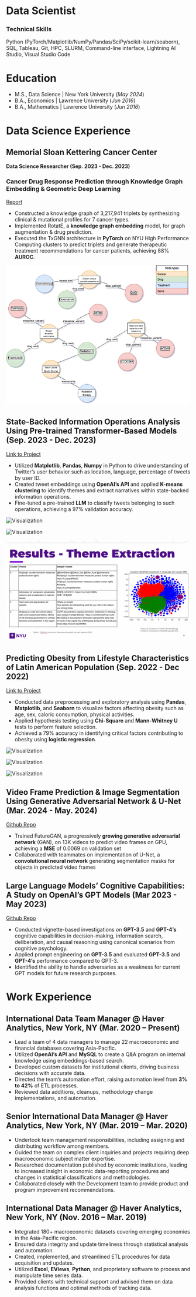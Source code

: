 # Data Scientist

### Technical Skills
Python (PyTorch/Matplotlib/NumPy/Pandas/SciPy/scikit-learn/seaborn), SQL, Tableau, Git, HPC, SLURM, Command-line interface, Lightning AI Studio, Visual Studio Code

# Education						       		
- M.S., Data Science | New York University (_May 2024_)	 			        		
- B.A., Economics | Lawrence University (_Jun 2016_)
- B.A., Mathematics | Lawrence University (_Jun 2016_)

# Data Science Experience

## **Memorial Sloan Kettering Cancer Center**
**Data Science Researcher (Sep. 2023 - Dec. 2023)**
### Cancer Drug Response Prediction through Knowledge Graph Embedding & Geometric Deep Learning
[Report](https://github.com/hln2020/TxGNN/blob/main/Group_40_Final_Report_NYU.pdf)  
- Constructed a knowledge graph of 3,217,941 triplets by synthesizing clinical & mutational profiles for 7 cancer types.
- Implemented RotatE, a **knowledge graph embedding** model, for graph augmentation & drug prediction.
- Executed the TxGNN architecture in **PyTorch** on NYU High Performance Computing clusters to predict triplets and generate therapeutic treatment recommendations for cancer patients, achieving 88% **AUROC**.

![Visualization](/img/TCGA.png)


## **State-Backed Information Operations Analysis Using Pre-trained Transformer-Based Models (Sep. 2023 - Dec. 2023)**
[Link to Project](https://github.com/hln2020/state-backed-io)  
- Utilized **Matplotlib**, **Pandas**, **Numpy** in Python to drive understanding of Twitter’s user behavior such as location, language, percentage of tweets by user ID.
- Created tweet embeddings using **OpenAI’s API** and applied **K-means clustering** to identify themes and extract narratives within state-backed information operations.
- Fine-tuned a pre-trained **LLM** to classify tweets belonging to such operations, achieving a 97% validation accuracy.

![Visualization](/img/tweet_language.png)

![Visualization](/img/tweet_location.png)

![Visualization](/img/Theme_extraction.png)


## **Predicting Obesity from Lifestyle Characteristics of Latin American Population (Sep. 2022 - Dec 2022)**
[Link to Project]([https://github.com/hln2020/Predicting-Obesity-Lifestyle](https://github.com/hln2020/Predicting-Obesity-Lifestyle/blob/master/Final%20Project.ipynb))  
- Conducted data preprocessing and exploratory analysis using **Pandas**, **Matplotlib**, and **Seaborn** to visualize factors affecting obesity such as age, sex, caloric consumption, physical activities.
- Applied hypothesis testing using **Chi-Square** and **Mann-Whitney U** tests to perform feature selection.
- Achieved a 79% accuracy in identifying critical factors contributing to obesity using **logistic regression**.

![Visualization](/img/age.png)

![Visualization](/img/gender.png)

![Visualization](/img/hist_weight.png)

## **Video Frame Prediction & Image Segmentation Using Generative Adversarial Network & U-Net (Mar. 2024 - May. 2024)**
[Github Repo](https://github.com/hln2020/computer-vision)  
- Trained FutureGAN, a progressively **growing generative adversarial network** (GAN), on 13K videos to predict video frames on GPU, achieving a **MSE** of 0.0069 on validation set
- Collaborated with teammates on implementation of U-Net, a **convolutional neural network** generating segmentation masks for objects in predicted video frames

## **Large Language Models’ Cognitive Capabilities: A Study on OpenAI’s GPT Models (Mar 2023 - May 2023)**
[Github Repo](https://github.com/hln2020/gpt-cognitive-capabilities)  
- Conducted vignette-based investigations on **GPT-3.5** and **GPT-4’s** cognitive capabilities in decision-making, information search, deliberation, and causal reasoning using canonical scenarios from cognitive psychology.
- Applied prompt engineering on **GPT-3.5** and evaluated **GPT-3.5** and **GPT-4’s** performance compared to GPT-3.
- Identified the ability to handle adversaries as a weakness for current GPT models for future research purposes.

# Work Experience

## **International Data Team Manager @ Haver Analytics, New York, NY (Mar. 2020 – Present)**
- Lead a team of 4 data managers to manage 22 macroeconomic and financial databases covering Asia-Pacific.
- Utilized **OpenAI’s API** and **MySQL** to create a Q&A program on internal knowledge using embeddings-based search.
- Developed custom datasets for institutional clients, driving business decisions with accurate data.
- Directed the team’s automation effort, raising automation level from **3% to 42%** of ETL processes.
- Reviewed data additions, cleanups, methodology change implementations, and automation.

## **Senior International Data Manager @ Haver Analytics, New York, NY (Mar. 2019 – Mar. 2020)**
- Undertook team management responsibilities, including assigning and distributing workflow among members.
- Guided the team on complex client inquiries and projects requiring deep macroeconomic subject matter expertise.
- Researched documentation published by economic institutions, leading to increased insight in economic data-reporting procedures and changes in statistical classifications and methodologies.
- Collaborated closely with the Development team to provide product and program improvement recommendations.

## **International Data Manager @ Haver Analytics, New York, NY (Nov. 2016 – Mar. 2019)**
- Integrated 180+ macroeconomic datasets covering emerging economies in the Asia-Pacific region.
- Ensured data integrity and update timeliness through statistical analysis and automation.
- Created, implemented, and streamlined ETL procedures for data acquisition and updates.
- Utilized **Excel**, **EViews**, **Python**, and proprietary software to process and manipulate time series data.
- Provided clients with technical support and advised them on data analysis functions and optimal methods of tracking data.
